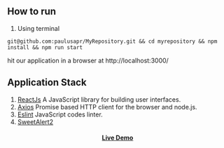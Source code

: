 ## How to run

1. Using terminal

`git@github.com:paulusapr/MyRepository.git && cd myrepository && npm install && npm run start`

hit our application in a browser at http://localhost:3000/

## Application Stack

1. [ReactJs](https://reactjs.org/) A JavaScript library for building user interfaces.
2. [Axios](https://www.npmjs.com/package/axios) Promise based HTTP client for the browser and node.js.
3. [Eslint](https://eslint.org/) JavaScript codes linter.
4. [SweetAlert2](https://sweetalert2.github.io//)

<h4 align="center">
    <a href="https://myplanets-paulusapr.vercel.app/">Live Demo</a>
</h4>